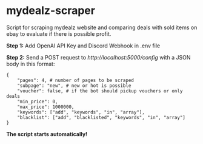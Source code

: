 # mydealz-scraper
 Script for scraping mydealz website and comparing deals with sold items on ebay to evaluate if there is possible profit.

**Step 1:**
Add OpenAI API Key and Discord Webhook in .env file

**Step 2:**
Send a POST request to *http://localhost:5000/config* with a JSON body in this format:
```
{
    "pages": 4, # number of pages to be scraped
    "subpage": "new", # new or hot is possible
    "voucher": false, # if the bot should pickup vouchers or only deals
    "min_price": 0,
    "max_price": 1000000,
    "keywords": ["add", "keywords", "in", "array"],
    "blacklist": ["add", "blacklisted", "keywords", "in", "array"]
}
```
**The script starts automatically!**